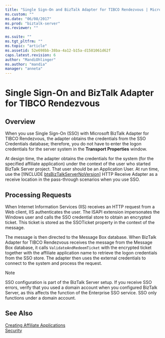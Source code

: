 ```yaml
---
title: "Single Sign-On and BizTalk Adapter for TIBCO Rendezvous | Microsoft Docs"
ms.custom: ""
ms.date: "06/08/2017"
ms.prod: "biztalk-server"
ms.reviewer: ""

ms.suite: ""
ms.tgt_pltfrm: ""
ms.topic: "article"
ms.assetid: 52e698bb-38ba-4a12-b15a-d1581061d62f
caps.latest.revision: 6
author: "MandiOhlinger"
ms.author: "mandia"
manager: "anneta"
---
```

# Single Sign-On and BizTalk Adapter for TIBCO Rendezvous

## Overview
When you use Single Sign-On (SSO) with Microsoft BizTalk Adapter for TIBCO Rendezvous, the adapter obtains the credentials from the SSO Credentials database; therefore, you do not have to enter the logon credentials for the server system in the **Transport Properties** window.  
  
 At design time, the adapter obtains the credentials for the system (for the specified affiliate application) under the context of the user who started BizTalk Server project. That user should be an Application User. At run time, use the [!INCLUDE [btsBizTalkServerNoVersion](../includes/btsbiztalkservernoversion-md.md)] HTTP Receive Adapter as a receive location in the pass-through scenarios when you use SSO.  
  
## Processing Requests  
 When Internet Information Services (IIS) receives an HTTP request from a Web client, IIS authenticates the user. The ISAPI extension impersonates the Windows user and calls the SSO credential store to obtain an encrypted ticket. This ticket is stored as the SSOTicket property in the context of the message.  
  
 The message is then directed to the Message Box database. When BizTalk Adapter for TIBCO Rendezvous receives the message from the Message Box database, it calls `ValidateAndRedeemTicket` with the encrypted ticket together with the affiliate application name to retrieve the logon credentials from the SSO store. The adapter then uses the external credentials to connect to the system and process the request.  
  
> [!NOTE]
>  SSO configuration is part of the BizTalk Server setup. If you receive SSO errors, verify that you used a domain account when you configured BizTalk Server, as this affects the function of the Enterprise SSO service. SSO only functions under a domain account.  
  
## See Also  
 [Creating Affiliate Applications](../core/creating-affiliate-applications1.md)   
[Security](../core/security-in-biztalk-adapter-for-tibco-rendezvous.md)
